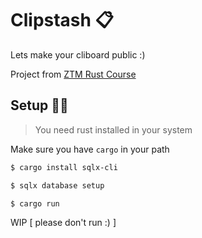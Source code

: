 # Clipstash 📋
Lets make your cliboard public :)

Project from <a href="https://academy.zerotomastery.io/p/learn-rust">ZTM Rust Course</a>

## Setup 👷‍♂️
> You need rust installed in your system

Make sure you have `cargo` in your path
```bash
$ cargo install sqlx-cli
```
```bash
$ sqlx database setup
```
```bash
$ cargo run
```

WIP [ please don't run :) ]

